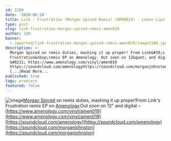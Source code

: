 ```yaml
---
id: 1180
date: '2020-06-24'
title: Link - Frustration (Morgan Spiced Remix) (AMEN019) - Loose Lips
type: post
slug: link-frustration-morgan-spiced-remix-amen019
author: 100
banner:
  - imported/link-frustration-morgan-spiced-remix-amen019/image1180.jpeg
description: >-
  Morgan Spiced on remix duties, mashing it up proper! From Link&#39;s
  Frustration&nbsp;remix EP on Amenology. Out soon on 12&quot; and digital
  &#8211; https://www.amenology.com/vinyl/amen019
  https://soundcloud.com/amenologyhttps://soundcloud.com/morganjohnston
  [...]Read More...
published: true
tags: premiere
featured: false
---
```

![image](../imported/link-frustration-morgan-spiced-remix-amen019/image1180.jpeg)[Morgan Spiced](https://soundcloud.com/morganjohnston) on remix duties, mashing it up proper!From Link's _Frustration_ remix EP on [Amenology](https://www.amenology.com/).Out soon on 12" and digital – [](https://www.amenology.com/vinyl/amen019)[https://www.amenology.com/vinyl/amen019](https://www.amenology.com/vinyl/amen019)[https://soundcloud.com/amenology](https://soundcloud.com/amenology)  
[](https://soundcloud.com/morganjohnston)[https://soundcloud.com/morganjohnston](https://soundcloud.com/morganjohnston)